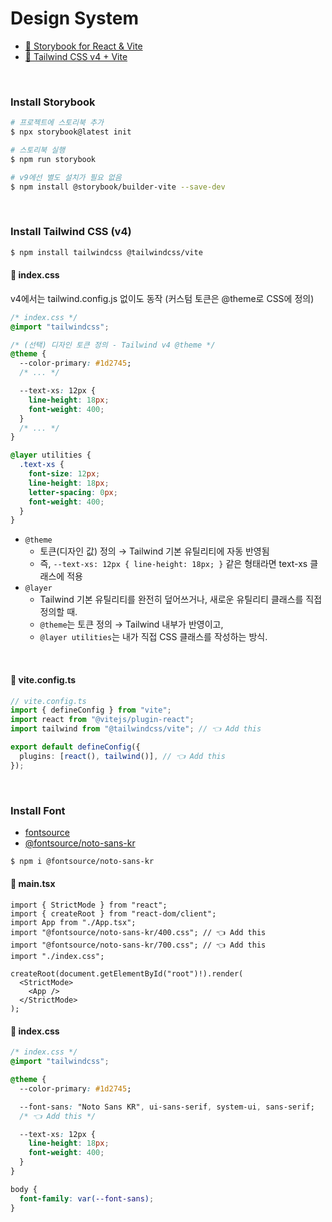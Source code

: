 # Design System

- [🔖 Storybook for React & Vite](https://storybook.js.org/docs/get-started/frameworks/react-vite?renderer=react)
- [🎨 Tailwind CSS v4 + Vite](https://tailwindcss.com/docs/installation/using-vite)

<br>

### Install Storybook

```bash
# 프로젝트에 스토리북 추가
$ npx storybook@latest init

# 스토리북 실행
$ npm run storybook

# v9에선 별도 설치가 필요 없음
$ npm install @storybook/builder-vite --save-dev
```

<!--
<br>

### 📁 .storybook > main.ts

```ts
const config: StorybookConfig = {
  // ...
  core: {
    builder: "@storybook/builder-vite", // 👈 Add this
  },
};
``` -->

<br>

### Install Tailwind CSS (v4)

```bash
$ npm install tailwindcss @tailwindcss/vite
```

#### 📁 index.css

v4에서는 tailwind.config.js 없이도 동작 (커스텀 토큰은 @theme로 CSS에 정의)

```css
/* index.css */
@import "tailwindcss";

/* (선택) 디자인 토큰 정의 - Tailwind v4 @theme */
@theme {
  --color-primary: #1d2745;
  /* ... */

  --text-xs: 12px {
    line-height: 18px;
    font-weight: 400;
  }
  /* ... */
}

@layer utilities {
  .text-xs {
    font-size: 12px;
    line-height: 18px;
    letter-spacing: 0px;
    font-weight: 400;
  }
}
```

- `@theme`
  - 토큰(디자인 값) 정의 → Tailwind 기본 유틸리티에 자동 반영됨
  - 즉, `--text-xs: 12px { line-height: 18px; }` 같은 형태라면 text-xs 클래스에 적용
- `@layer`
  - Tailwind 기본 유틸리티를 완전히 덮어쓰거나, 새로운 유틸리티 클래스를 직접 정의할 때.
  - `@theme`는 토큰 정의 → Tailwind 내부가 반영이고,
  - `@layer utilities`는 내가 직접 CSS 클래스를 작성하는 방식.

<br>

#### 📁 vite.config.ts

```ts
// vite.config.ts
import { defineConfig } from "vite";
import react from "@vitejs/plugin-react";
import tailwind from "@tailwindcss/vite"; // 👈 Add this

export default defineConfig({
  plugins: [react(), tailwind()], // 👈 Add this
});
```

<br>

### Install Font

- [fontsource](https://fontsource.org/)
- [@fontsource/noto-sans-kr](https://www.npmjs.com/package/@fontsource/noto-sans-kr)

```bash
$ npm i @fontsource/noto-sans-kr
```

#### 📁 main.tsx

```tsx
import { StrictMode } from "react";
import { createRoot } from "react-dom/client";
import App from "./App.tsx";
import "@fontsource/noto-sans-kr/400.css"; // 👈 Add this
import "@fontsource/noto-sans-kr/700.css"; // 👈 Add this
import "./index.css";

createRoot(document.getElementById("root")!).render(
  <StrictMode>
    <App />
  </StrictMode>
);
```

#### 📁 index.css

```css
/* index.css */
@import "tailwindcss";

@theme {
  --color-primary: #1d2745;

  --font-sans: "Noto Sans KR", ui-sans-serif, system-ui, sans-serif;
  /* 👈 Add this */

  --text-xs: 12px {
    line-height: 18px;
    font-weight: 400;
  }
}

body {
  font-family: var(--font-sans);
}
```
